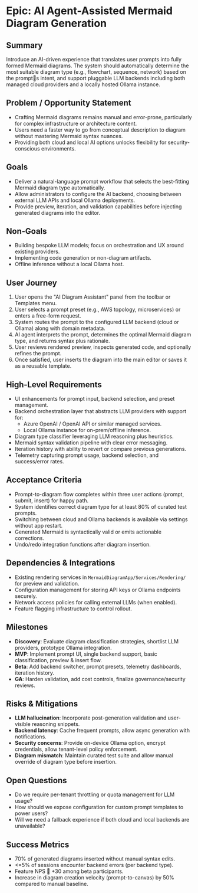 # Epic: AI Agent-Assisted Mermaid Diagram Generation

## Summary
Introduce an AI-driven experience that translates user prompts into fully formed Mermaid diagrams. The system should automatically determine the most suitable diagram type (e.g., flowchart, sequence, network) based on the prompts intent, and support pluggable LLM backends including both managed cloud providers and a locally hosted Ollama instance.

## Problem / Opportunity Statement
* Crafting Mermaid diagrams remains manual and error-prone, particularly for complex infrastructure or architecture content.
* Users need a faster way to go from conceptual description to diagram without mastering Mermaid syntax nuances.
* Providing both cloud and local AI options unlocks flexibility for security-conscious environments.

## Goals
* Deliver a natural-language prompt workflow that selects the best-fitting Mermaid diagram type automatically.
* Allow administrators to configure the AI backend, choosing between external LLM APIs and local Ollama deployments.
* Provide preview, iteration, and validation capabilities before injecting generated diagrams into the editor.

## Non-Goals
* Building bespoke LLM models; focus on orchestration and UX around existing providers.
* Implementing code generation or non-diagram artifacts.
* Offline inference without a local Ollama host.

## User Journey
1. User opens the "AI Diagram Assistant" panel from the toolbar or Templates menu.
2. User selects a prompt preset (e.g., AWS topology, microservices) or enters a free-form request.
3. System routes the prompt to the configured LLM backend (cloud or Ollama) along with domain metadata.
4. AI agent interprets the prompt, determines the optimal Mermaid diagram type, and returns syntax plus rationale.
5. User reviews rendered preview, inspects generated code, and optionally refines the prompt.
6. Once satisfied, user inserts the diagram into the main editor or saves it as a reusable template.

## High-Level Requirements
* UI enhancements for prompt input, backend selection, and preset management.
* Backend orchestration layer that abstracts LLM providers with support for:
  * Azure OpenAI / OpenAI API or similar managed services.
  * Local Ollama instance for on-prem/offline inference.
* Diagram type classifier leveraging LLM reasoning plus heuristics.
* Mermaid syntax validation pipeline with clear error messaging.
* Iteration history with ability to revert or compare previous generations.
* Telemetry capturing prompt usage, backend selection, and success/error rates.

## Acceptance Criteria
* Prompt-to-diagram flow completes within three user actions (prompt, submit, insert) for happy path.
* System identifies correct diagram type for at least 80% of curated test prompts.
* Switching between cloud and Ollama backends is available via settings without app restart.
* Generated Mermaid is syntactically valid or emits actionable corrections.
* Undo/redo integration functions after diagram insertion.

## Dependencies & Integrations
* Existing rendering services in `MermaidDiagramApp/Services/Rendering/` for preview and validation.
* Configuration management for storing API keys or Ollama endpoints securely.
* Network access policies for calling external LLMs (when enabled).
* Feature flagging infrastructure to control rollout.

## Milestones
* __Discovery__: Evaluate diagram classification strategies, shortlist LLM providers, prototype Ollama integration.
* __MVP__: Implement prompt UI, single backend support, basic classification, preview & insert flow.
* __Beta__: Add backend switcher, prompt presets, telemetry dashboards, iteration history.
* __GA__: Harden validation, add cost controls, finalize governance/security reviews.

## Risks & Mitigations
* __LLM hallucination__: Incorporate post-generation validation and user-visible reasoning snippets.
* __Backend latency__: Cache frequent prompts, allow async generation with notifications.
* __Security concerns__: Provide on-device Ollama option, encrypt credentials, allow tenant-level policy enforcement.
* __Diagram mismatch__: Maintain curated test suite and allow manual override of diagram type before insertion.

## Open Questions
* Do we require per-tenant throttling or quota management for LLM usage?
* How should we expose configuration for custom prompt templates to power users?
* Will we need a fallback experience if both cloud and local backends are unavailable?

## Success Metrics
* 70% of generated diagrams inserted without manual syntax edits.
* <=5% of sessions encounter backend errors (per backend type).
* Feature NPS  +30 among beta participants.
* Increase in diagram creation velocity (prompt-to-canvas) by 50% compared to manual baseline.
